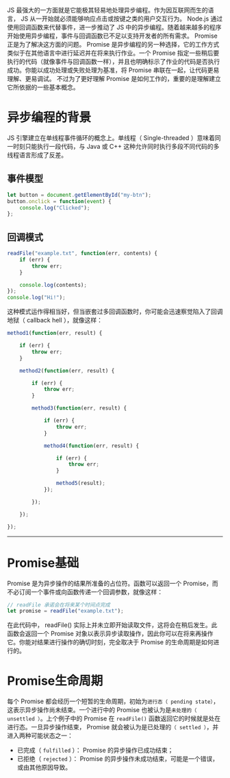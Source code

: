 JS 最强大的一方面就是它能极其轻易地处理异步编程。作为因互联网而生的语言， JS 从一开始就必须能够响应点击或按键之类的用户交互行为。 Node.js 通过使用回调函数来代替事件，进一步推动了 JS 中的异步编程。随着越来越多的程序开始使用异步编程，事件与回调函数已不足以支持开发者的所有需求。 Promise 正是为了解决这方面的问题。
Promise 是异步编程的另一种选择，它的工作方式类似于在其他语言中进行延迟并在将来执行作业。一个 Promise 指定一些稍后要执行的代码（就像事件与回调函数一样），并且也明确标示了作业的代码是否执行成功。你能以成功处理或失败处理为基准，将 Promise 串联在一起，让代码更易理解、更易调试。
不过为了更好理解 Promise 是如何工作的，重要的是理解建立它所依据的一些基本概念。

# 异步编程的背景

JS 引擎建立在单线程事件循环的概念上。单线程（ Single-threaded ）意味着同一时刻只能执行一段代码，与 Java 或 C++ 这种允许同时执行多段不同代码的多线程语言形成了反差。

## 事件模型

```javascript
let button = document.getElementById("my-btn");
button.onclick = function(event) {
    console.log("Clicked");
};
```

## 回调模式

```javascript
readFile("example.txt", function(err, contents) {
    if (err) {
        throw err;
    }

    console.log(contents);
});
console.log("Hi!");
```
这种模式运作得相当好，但当嵌套过多回调函数时，你可能会迅速察觉陷入了回调地狱（ callback hell ），就像这样：

```javascript
method1(function(err, result) {

    if (err) {
        throw err;
    }

    method2(function(err, result) {

        if (err) {
            throw err;
        }

        method3(function(err, result) {

            if (err) {
                throw err;
            }

            method4(function(err, result) {

                if (err) {
                    throw err;
                }

                method5(result);
            });

        });

    });

});
```

---
# Promise基础

Promise 是为异步操作的结果所准备的占位符。函数可以返回一个 Promise，而不必订阅一个事件或向函数传递一个回调参数，就像这样：

```javascript
// readFile 承诺会在将来某个时间点完成
let promise = readFile("example.txt");
```

在此代码中， readFile() 实际上并未立即开始读取文件，这将会在稍后发生。此函数会返回一个 Promise 对象以表示异步读取操作，因此你可以在将来再操作它。你能对结果进行操作的确切时刻，完全取决于 Promise 的生命周期是如何进行的。

# Promise生命周期

每个 Promise 都会经历一个短暂的生命周期，初始为`进行态（ pending state）`，这表示异步操作尚未结束。一个进行中的 Promise 也被认为是`未处理的（ unsettled ）`。上个例子中的 Promise 在 `readFile()` 函数返回它的时候就是处在进行态。一旦异步操作结束， Promise 就会被认为是已处理的`（ settled ）`，并进入两种可能状态之一：

- 已完成（ `fulfilled` ）： Promise 的异步操作已成功结束；
- 已拒绝（ `rejected` ）： Promise 的异步操作未成功结束，可能是一个错误，或由其他原因导致。







































